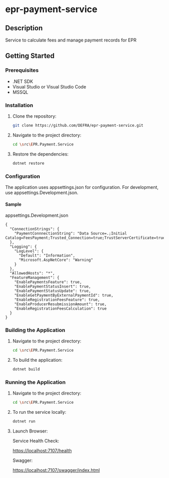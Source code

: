 # epr-payment-service


## Description
Service to calculate fees and manage payment records for EPR

## Getting Started

### Prerequisites
- .NET SDK
- Visual Studio or Visual Studio Code
- MSSQL

### Installation
1. Clone the repository:
    ```bash
    git clone https://github.com/DEFRA/epr-payment-service.git
    ```
2. Navigate to the project directory:
    ```bash
    cd \src\EPR.Payment.Service
    ```
3. Restore the dependencies:
    ```bash
    dotnet restore
    ```

### Configuration
The application uses appsettings.json for configuration. For development, use appsettings.Development.json.

#### Sample 
appsettings.Development.json

```
{
  "ConnectionStrings": {
    "PaymentConnnectionString": "Data Source=.;Initial Catalog=FeesPayment;Trusted_Connection=true;TrustServerCertificate=true;"
  },
  "Logging": {
    "LogLevel": {
      "Default": "Information",
      "Microsoft.AspNetCore": "Warning"
    }
  },
  "AllowedHosts": "*",
  "FeatureManagement": {
    "EnablePaymentsFeature": true,
    "EnablePaymentStatusInsert": true,
    "EnablePaymentStatusUpdate": true,
    "EnableGetPaymentByExternalPaymentId": true,
    "EnableRegistrationFeesFeature": true,
    "EnableProducerResubmissionAmount": true,
    "EnableRegistrationFeesCalculation": true
  }
}
```

### Building the Application
1. Navigate to the project directory:
    ```bash
    cd \src\EPR.Payment.Service
    ```

2. To build the application:
    ```bash
    dotnet build
    ```

### Running the Application
1. Navigate to the project directory:
    ```bash
    cd \src\EPR.Payment.Service
    ```
 
2. To run the service locally:
    ```bash
    dotnet run
    ```

3. Launch Browser:

    Service Health Check:

    [https://localhost:7107/health](https://localhost:7107/health)

    Swagger:

    [https://localhost:7107/swagger/index.html](https://localhost:7107/swagger/index.html)